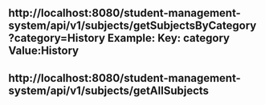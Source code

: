http://localhost:8080/student-management-system/api/v1/subjects/getSubjectsByCategory?category=History
Example:
Key: category Value:History
------------------------------------------------------------------------------------------------------
http://localhost:8080/student-management-system/api/v1/subjects/getAllSubjects
------------------------------------------------------------------------------------------------------